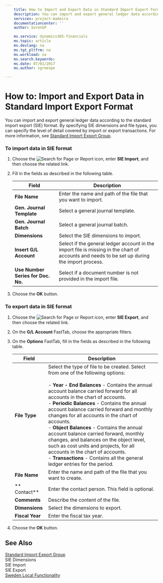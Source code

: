```yaml
---
    title: How to Import and Export Data in Standard Import Export Format | Microsoft Docs
    description: You can import and export general ledger data according to the standard import export (SIE) format. By specifying SIE dimensions and file types, you can specify the level of detail covered by import or export transactions. For more information, see [Standard Import Export Group](http://go.microsoft.com/fwlink/?LinkID=164870&clcid=0x41d).
    services: project-madeira
    documentationcenter: ''
    author: SorenGP

    ms.service: dynamics365-financials
    ms.topic: article
    ms.devlang: na
    ms.tgt_pltfrm: na
    ms.workload: na
    ms.search.keywords:
    ms.date: 07/01/2017
    ms.author: sgroespe

---
```

# How to: Import and Export Data in Standard Import Export Format
You can import and export general ledger data according to the standard import export (SIE) format. By specifying SIE dimensions and file types, you can specify the level of detail covered by import or export transactions. For more information, see [Standard Import Export Group](http://go.microsoft.com/fwlink/?LinkID=164870&clcid=0x41d).  
  
### To import data in SIE format  
  
1.  Choose the ![Search for Page or Report](media/ui-search/search_small.png "Search for Page or Report icon") icon, enter **SIE Import**, and then choose the related link.  
  
2.  Fill in the fields as described in the following table.  
  
    |Field|Description|  
    |---------------------------------|---------------------------------------|  
    |**File Name**|Enter the name and path of the file that you want to import.|  
    |**Gen. Journal Template**|Select a general journal template.|  
    |**Gen. Journal Batch**|Select a general journal batch.|  
    |**Dimensions**|Select the SIE dimensions to import.|  
    |**Insert G/L Account**|Select if the general ledger account in the import file is missing in the chart of accounts and needs to be set up during the import process.|  
    |**Use Number Series for Doc. No.**|Select if a document number is not provided in the import file.|  
  
3.  Choose the **OK** button.  
  
### To export data in SIE format  
  
1.  Choose the ![Search for Page or Report](media/ui-search/search_small.png "Search for Page or Report icon") icon, enter **SIE Export**, and then choose the related link.  
  
2.  On the **G/L Account** FastTab, choose the appropriate filters.  
  
3.  On the **Options** FastTab, fill in the fields as described in the following table.  
  
    |Field|Description|  
    |---------------------------------|---------------------------------------|  
    |**File Type**|Select the type of file to be created. Select from one of the following options:<br /><br /> -   **Year - End Balances** - Contains the annual account balance carried forward for all accounts in the chart of accounts.<br />-   **Periodic Balances** - Contains the annual account balance carried forward and monthly changes for all accounts in the chart of accounts.<br />-   **Object Balances** - Contains the annual account balance carried forward, monthly changes, and balances on the object level, such as cost units and projects, for all accounts in the chart of accounts.<br />-   **Transactions** - Contains all the general ledger entries for the period.|  
    |**File Name**|Enter the name and path of the file that you want to create.|  
    |** Contact**|Enter the contact person. This field is optional.|  
    |**Comments**|Describe the content of the file.|  
    |**Dimensions**|Select the dimensions to export.|  
    |**Fiscal Year**|Enter the fiscal tax year.|  
  
4.  Choose the **OK** button.  
  
## See Also  
 [Standard Import Export Group](http://go.microsoft.com/fwlink/?LinkID=164870&clcid=0x41d)   
 SIE Dimensions   
 SIE Import   
 SIE Export   
 [Sweden Local Functionality](sweden-local-functionality.md)